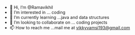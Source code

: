 - 👋 Hi, I’m @Ramavikhil
- 👀 I’m interested in ... coding
- 🌱 I’m currently learning ...java and data structures
- 💞️ I’m looking to collaborate on ... coding projects
- 📫 How to reach me ...mail me at vikkyvamsi193@gmail.com

<!---
Ramavikhil/Ramavikhil is a ✨ special ✨ repository because its `README.md` (this file) appears on your GitHub profile.
You can click the Preview link to take a look at your changes.
--->
